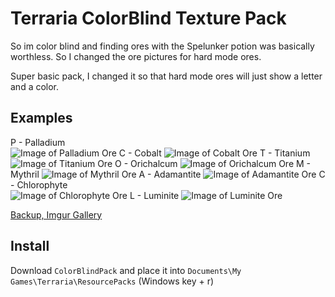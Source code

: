 # Terraria ColorBlind Texture Pack

So im  color blind and finding ores with the Spelunker potion was basically worthless. So I changed the ore pictures for hard mode ores.

Super basic pack, I changed it so that hard mode ores will just show a letter and a color.

## Examples

P - Palladium  
![Image of Palladium Ore](https://i.imgur.com/7fpmOhB.png)
C - Cobalt
![Image of Cobalt Ore](https://i.imgur.com/yQf2T4u.png)
T - Titanium
![Image of Titanium Ore](https://i.imgur.com/ooen64S.png)
O - Orichalcum 
![Image of Orichalcum Ore](https://i.imgur.com/pRJHl0k.png)
M - Mythril
![Image of Mythril Ore](https://i.imgur.com/6qqoJPg.png)
A - Adamantite
![Image of Adamantite Ore](https://i.imgur.com/u2IEYRR.png)
C - Chlorophyte  
![Image of Chlorophyte Ore](https://i.imgur.com/rzmzy9e.png)
L - Luminite
![Image of Luminite Ore](https://i.imgur.com/wW0JbJp.png)

[Backup, Imgur Gallery](https://imgur.com/gallery/2lzFQ3S)

## Install
Download `ColorBlindPack` and place it into `Documents\My Games\Terraria\ResourcePacks` (Windows key + r)
